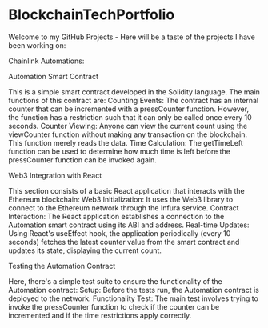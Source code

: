 # BlockchainTechPortfolio

Welcome to my GitHub Projects - Here will be a taste of the projects I have been working on: 

Chainlink Automations: 

Automation Smart Contract

This is a simple smart contract developed in the Solidity language. The main functions of this contract are:
Counting Events: The contract has an internal counter that can be incremented with a pressCounter function. 
However, the function has a restriction such that it can only be called once every 10 seconds.
Counter Viewing: Anyone can view the current count using the viewCounter function without making any transaction on the blockchain. This function merely reads the data.
Time Calculation: The getTimeLeft function can be used to determine how much time is left before the pressCounter function can be invoked again.

Web3 Integration with React

This section consists of a basic React application that interacts with the Ethereum blockchain:
Web3 Initialization: It uses the Web3 library to connect to the Ethereum network through the Infura service.
Contract Interaction: The React application establishes a connection to the Automation smart contract using its ABI and address.
Real-time Updates: Using React's useEffect hook, the application periodically (every 10 seconds) fetches the latest counter value from the smart contract and updates its state, displaying the current count.

Testing the Automation Contract

Here, there's a simple test suite to ensure the functionality of the Automation contract:
Setup: Before the tests run, the Automation contract is deployed to the network.
Functionality Test: The main test involves trying to invoke the pressCounter function to check if the counter can be incremented and if the time restrictions apply correctly.






